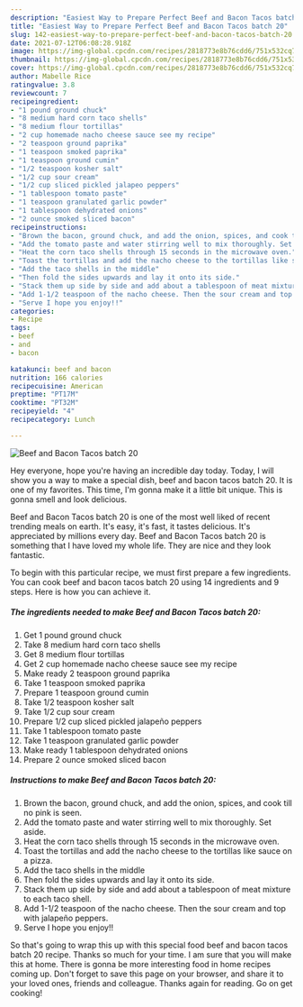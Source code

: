 ```yaml
---
description: "Easiest Way to Prepare Perfect Beef and Bacon Tacos batch 20"
title: "Easiest Way to Prepare Perfect Beef and Bacon Tacos batch 20"
slug: 142-easiest-way-to-prepare-perfect-beef-and-bacon-tacos-batch-20
date: 2021-07-12T06:08:28.918Z
image: https://img-global.cpcdn.com/recipes/2818773e8b76cdd6/751x532cq70/beef-and-bacon-tacos-batch-20-recipe-main-photo.jpg
thumbnail: https://img-global.cpcdn.com/recipes/2818773e8b76cdd6/751x532cq70/beef-and-bacon-tacos-batch-20-recipe-main-photo.jpg
cover: https://img-global.cpcdn.com/recipes/2818773e8b76cdd6/751x532cq70/beef-and-bacon-tacos-batch-20-recipe-main-photo.jpg
author: Mabelle Rice
ratingvalue: 3.8
reviewcount: 7
recipeingredient:
- "1 pound ground chuck"
- "8 medium hard corn taco shells"
- "8 medium flour tortillas"
- "2 cup homemade nacho cheese sauce see my recipe"
- "2 teaspoon ground paprika"
- "1 teaspoon smoked paprika"
- "1 teaspoon ground cumin"
- "1/2 teaspoon kosher salt"
- "1/2 cup sour cream"
- "1/2 cup sliced pickled jalapeo peppers"
- "1 tablespoon tomato paste"
- "1 teaspoon granulated garlic powder"
- "1 tablespoon dehydrated onions"
- "2 ounce smoked sliced bacon"
recipeinstructions:
- "Brown the bacon, ground chuck, and add the onion, spices, and cook till no pink is seen."
- "Add the tomato paste and water stirring well to mix thoroughly. Set aside."
- "Heat the corn taco shells through 15 seconds in the microwave oven."
- "Toast the tortillas and add the nacho cheese to the tortillas like sauce on a pizza."
- "Add the taco shells in the middle"
- "Then fold the sides upwards and lay it onto its side."
- "Stack them up side by side and add about a tablespoon of meat mixture to each taco shell."
- "Add 1-1/2 teaspoon of the nacho cheese. Then the sour cream and top with jalapeño peppers."
- "Serve I hope you enjoy!!"
categories:
- Recipe
tags:
- beef
- and
- bacon

katakunci: beef and bacon 
nutrition: 166 calories
recipecuisine: American
preptime: "PT17M"
cooktime: "PT32M"
recipeyield: "4"
recipecategory: Lunch

---
```



![Beef and Bacon Tacos batch 20](https://img-global.cpcdn.com/recipes/2818773e8b76cdd6/751x532cq70/beef-and-bacon-tacos-batch-20-recipe-main-photo.jpg)

Hey everyone, hope you're having an incredible day today. Today, I will show you a way to make a special dish, beef and bacon tacos batch 20. It is one of my favorites. This time, I'm gonna make it a little bit unique. This is gonna smell and look delicious.



Beef and Bacon Tacos batch 20 is one of the most well liked of recent trending meals on earth. It's easy, it's fast, it tastes delicious. It's appreciated by millions every day. Beef and Bacon Tacos batch 20 is something that I have loved my whole life. They are nice and they look fantastic.


To begin with this particular recipe, we must first prepare a few ingredients. You can cook beef and bacon tacos batch 20 using 14 ingredients and 9 steps. Here is how you can achieve it.

<!--inarticleads1-->

##### The ingredients needed to make Beef and Bacon Tacos batch 20:

1. Get 1 pound ground chuck
1. Take 8 medium hard corn taco shells
1. Get 8 medium flour tortillas
1. Get 2 cup homemade nacho cheese sauce see my recipe
1. Make ready 2 teaspoon ground paprika
1. Take 1 teaspoon smoked paprika
1. Prepare 1 teaspoon ground cumin
1. Take 1/2 teaspoon kosher salt
1. Take 1/2 cup sour cream
1. Prepare 1/2 cup sliced pickled jalapeño peppers
1. Take 1 tablespoon tomato paste
1. Take 1 teaspoon granulated garlic powder
1. Make ready 1 tablespoon dehydrated onions
1. Prepare 2 ounce smoked sliced bacon




<!--inarticleads2-->

##### Instructions to make Beef and Bacon Tacos batch 20:

1. Brown the bacon, ground chuck, and add the onion, spices, and cook till no pink is seen.
1. Add the tomato paste and water stirring well to mix thoroughly. Set aside.
1. Heat the corn taco shells through 15 seconds in the microwave oven.
1. Toast the tortillas and add the nacho cheese to the tortillas like sauce on a pizza.
1. Add the taco shells in the middle
1. Then fold the sides upwards and lay it onto its side.
1. Stack them up side by side and add about a tablespoon of meat mixture to each taco shell.
1. Add 1-1/2 teaspoon of the nacho cheese. Then the sour cream and top with jalapeño peppers.
1. Serve I hope you enjoy!!




So that's going to wrap this up with this special food beef and bacon tacos batch 20 recipe. Thanks so much for your time. I am sure that you will make this at home. There is gonna be more interesting food in home recipes coming up. Don't forget to save this page on your browser, and share it to your loved ones, friends and colleague. Thanks again for reading. Go on get cooking!
